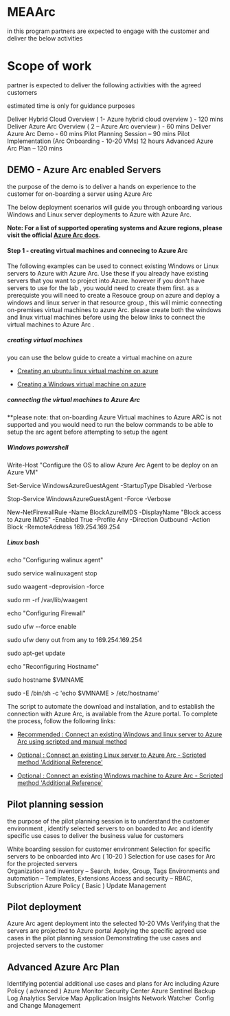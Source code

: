 # MEAArc

in this program partners are expected to engage with the customer and deliver the below activities 

# Scope of work 
partner is expected to deliver the following activities with the agreed customers  

estimated time is only for guidance purposes 

Deliver Hybrid Cloud Overview ( 1- Azure hybrid cloud overview )  - 120 mins
Deliver Azure Arc Overview ( 2 – Azure Arc overview  ) - 60 mins 
Deliver Azure Arc Demo - 60 mins 
Pilot Planning Session – 90 mins 
Pilot Implementation (Arc Onboarding - 10-20 VMs) 12 hours 
Advanced Azure Arc Plan – 120 mins 

## DEMO - Azure Arc enabled Servers

the purpose of the demo is to deliver a hands on experience to the customer for on-boarding a server using Azure Arc

The below deployment scenarios will guide you through onboarding various Windows and Linux server deployments to Azure with Azure Arc. 

**Note: For a list of supported operating systems and Azure regions, please visit the official [Azure Arc docs](https://docs.microsoft.com/en-us/azure/azure-arc/servers/overview).**


#### Step 1 - creating virtual machines and connecing to Azure Arc

The following examples can be used to connect existing Windows or Linux servers to Azure with Azure Arc. Use these if you already have existing servers that you want to project into Azure. however if you don't have servers to use for the lab , you would need to create them first. as a prerequiste you will need to create a Resouce group on azure and deploy a windows and linux server in that resource group , this will mimic connecting on-premises virtual machines to azure Arc. please create both the windows and linux virtual machines before using the below links to connect the virtual machines to Azure Arc . 

##### creating virtual machines 
you can use the below guide to create a virtual machine on azure 

* [Creating an ubuntu linux virtual machine on azure](https://docs.microsoft.com/bs-cyrl-ba/azure/virtual-machines/linux/quick-create-portal)

* [Creating a Windows virtual machine on azure](https://docs.microsoft.com/en-us/azure/virtual-machines/windows/quick-create-portal)

##### connecting the virtual machines to Azure Arc


**please note: that on-boarding Azure Virtual machines to Azure ARC is not supported and you would need to run the below commands to be able to setup the arc agent before attempting to setup the agent 

##### *Windows* powershell

Write-Host "Configure the OS to allow Azure Arc Agent to be deploy on an Azure VM"

Set-Service WindowsAzureGuestAgent -StartupType Disabled -Verbose

Stop-Service WindowsAzureGuestAgent -Force -Verbose

New-NetFirewallRule -Name BlockAzureIMDS -DisplayName "Block access to Azure IMDS" -Enabled True -Profile Any -Direction Outbound -Action Block -RemoteAddress 169.254.169.254 



##### *Linux* bash 

echo "Configuring walinux agent"

sudo service walinuxagent stop

sudo waagent -deprovision -force

sudo rm -rf /var/lib/waagent

echo "Configuring Firewall"

sudo ufw --force enable

sudo ufw deny out from any to 169.254.169.254

sudo apt-get update

echo "Reconfiguring Hostname"

sudo hostname $VMNAME

sudo -E /bin/sh -c 'echo $VMNAME > /etc/hostname'

The script to automate the download and installation, and to establish the connection with Azure Arc, is available from the Azure portal. To complete the process, follow the following links:

* [Recommended : Connect an existing Windows and linux server to Azure Arc using scripted and manual method](https://docs.microsoft.com/en-us/azure/azure-arc/servers/onboard-portal)

* [Optional : Connect an existing Linux server to Azure Arc - Scripted method 'Additional Reference'](azure_arc_servers_jumpstart/docs/onboard_server_linux.md)

* [Optional : Connect an existing Windows machine to Azure Arc - Scripted method 'Additional Reference'](azure_arc_servers_jumpstart/docs/onboard_server_win.md)


## Pilot planning session 

the purpose of the pilot planning session is to understand the customer environment , identify selected servers to on boarded to Arc and identify specific use cases to deliver the business value for customers 

  White boarding session for customer environment
  Selection for specific servers to be onboarded into Arc ( 10-20 )
  Selection for use cases for Arc for the projected servers  
    Organization and inventory – Search, Index, Group, Tags
    Environments and automation – Templates, Extensions
    Access and security –  RBAC, Subscription
    Azure Policy ( Basic )
    Update Management
    
## Pilot deployment 

Azure Arc agent deployment into the selected 10-20 VMs
Verifying that the servers are projected to Azure portal
Applying the specific agreed use cases in the pilot planning session
Demonstrating the use cases and projected servers to the customer 


## Advanced Azure Arc Plan


Identifying  potential additional use cases and plans for Arc including 
Azure Policy ( advanced )
Azure Monitor
Security Center
Azure Sentinel
Backup
Log Analytics
Service Map
Application Insights
Network Watcher 
Config and Change Management


